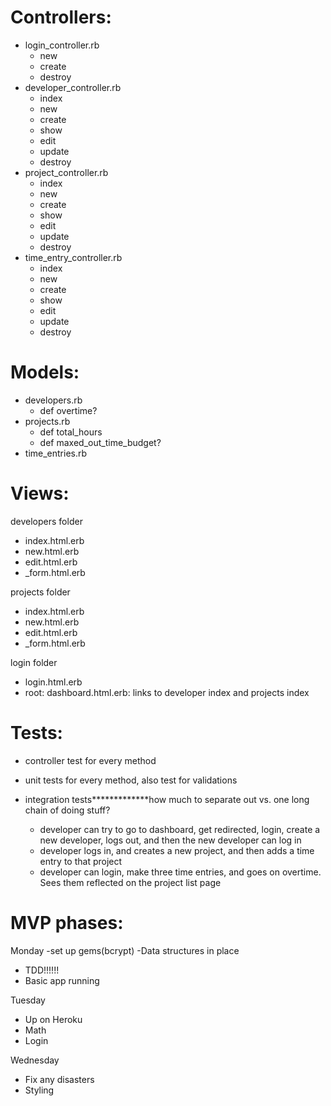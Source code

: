 # Controllers:

* login_controller.rb
  * new
  * create
  * destroy
* developer_controller.rb
  * index
  * new
  * create
  * show
  * edit
  * update
  * destroy
* project_controller.rb
  * index
  * new
  * create
  * show
  * edit
  * update
  * destroy
* time_entry_controller.rb
  * index
  * new
  * create
  * show
  * edit
  * update
  * destroy

# Models:

* developers.rb
  * def overtime?
* projects.rb
  * def total_hours
  * def maxed_out_time_budget?
* time_entries.rb

# Views:

developers folder

* index.html.erb
* new.html.erb
* edit.html.erb
* _form.html.erb

projects folder

* index.html.erb
* new.html.erb
* edit.html.erb
* _form.html.erb

login folder

* login.html.erb
* root: dashboard.html.erb: links to developer index and projects index

# Tests:


* controller test for every method
* unit tests for every method, also test for validations
* integration tests*************how much to separate out vs. one long chain of doing stuff?

  * developer can try to go to dashboard, get redirected, login, create a new developer, logs out, and then the new developer can log in
  * developer logs in, and creates a new project, and then adds a time entry to that project
  * developer can login, make three time entries, and goes on overtime.  Sees them reflected on the project list page



# MVP phases:
Monday
-set up gems(bcrypt)
-Data structures in place
* TDD!!!!!!
* Basic app running



Tuesday

* Up on Heroku
* Math
* Login

Wednesday

* Fix any disasters
* Styling
